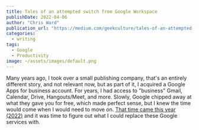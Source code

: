 ```yaml
---
title: Tales of an attempted switch from Google Workspace
publishDate: 2022-04-06
author: "Chris Ward"
publication_url: "https://medium.com/geekculture/tales-of-an-attempted-switch-from-google-workspace-fbf53fde177e"
categories:
  - writing
tags: 
  - Google
  - Productivity
image: ~/assets/images/default.png
---
```


Many years ago, I took over a small publishing company, that's an
entirely different story, and not relevant now, but as part of it, I
acquired a Google Apps for business account. For years, I had access to
"business" Gmail, Calendar, Drive, Hangouts/Meet, and more. Slowly,
Google chipped away at what they gave you for free, which made perfect
sense, but I knew the time would come when I would need to move on.
[That time came this year (2022)](https://support.google.com/a/answer/60217?hl=en-GB) and it was time to figure out what I
could replace these Google services with.